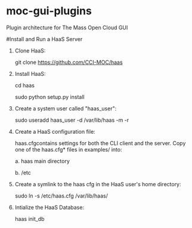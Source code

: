 # moc-gui-plugins
Plugin architecture for The Mass Open Cloud GUI

#Install and Run a HaaS Server
1. Clone HaaS:

    git clone https://github.com/CCI-MOC/haas

2. Install HaaS:

    cd haas
    
    sudo python setup.py install

3. Create a system user called "haas_user":

    sudo useradd haas_user -d /var/lib/haas -m -r

4. Create a HaaS configuration file:

    haas.cfgcontains settings for both the CLI client and the server. Copy one of the haas.cfg* files in examples/ into:
    
      a. haas main directory
      
      b. /etc

5. Create a symlink to the haas cfg in the HaaS user's home directory:

    sudo ln -s /etc/haas.cfg /var/lib/haas/ 

6. Intialize the HaaS Database:
    
    haas init_db

